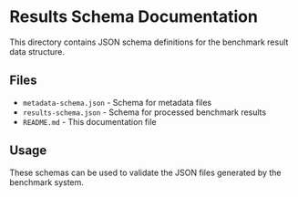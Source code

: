 # Results Schema Documentation

This directory contains JSON schema definitions for the benchmark result data structure.

## Files

- `metadata-schema.json` - Schema for metadata files
- `results-schema.json` - Schema for processed benchmark results
- `README.md` - This documentation file

## Usage

These schemas can be used to validate the JSON files generated by the benchmark system.
